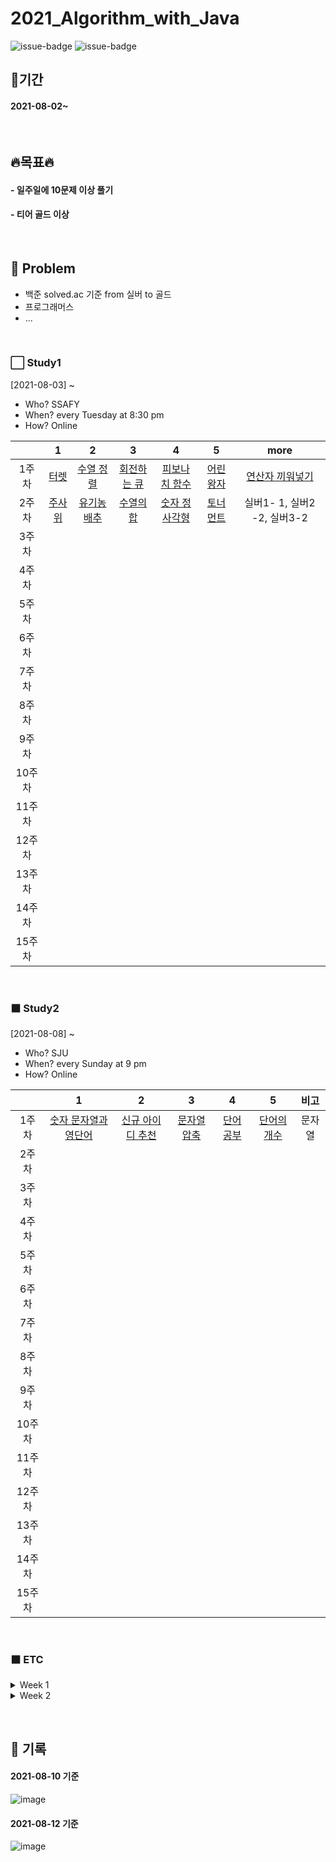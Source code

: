 # 2021_Algorithm_with_Java

![issue-badge](https://img.shields.io/badge/tools-Eclipse-blueviolet) ![issue-badge](https://img.shields.io/badge/Language-Java-green)
&nbsp;

## 🌈기간

#### 2021-08-02~

&nbsp;

## 🔥목표🔥

#### - 일주일에 10문제 이상 풀기
#### - 티어 골드 이상

&nbsp;

## 📗 Problem

- 백준 solved.ac 기준 from 실버 to 골드
- 프로그래머스
- ...

&nbsp;
### ⬜ Study1
[2021-08-03] ~
- Who? SSAFY
- When? every Tuesday at 8:30 pm
- How? Online

|        |                      1                       |                         2                         |                          3                          |                           4                           |                         5                         |                           more                           |
| :----: | :------------------------------------------: | :-----------------------------------------------: | :-------------------------------------------------: | :---------------------------------------------------: | :-----------------------------------------------: | :------------------------------------------------------: |
| 1주차  | [터렛](https://www.acmicpc.net/problem/1002) | [수열 정렬](https://www.acmicpc.net/problem/1015) | [회전하는 큐](https://www.acmicpc.net/problem/1021) | [피보나치 함수](https://www.acmicpc.net/problem/1003) | [어린 왕자](https://www.acmicpc.net/problem/1004) | [연산자 끼워넣기](https://www.acmicpc.net/problem/14888) |
| 2주차  | [주사위](https://www.acmicpc.net/problem/1041)| [유기농 배추](https://www.acmicpc.net/problem/1012) | [수열의 합](https://www.acmicpc.net/problem/1024)| [숫자 정사각형](https://www.acmicpc.net/problem/1051)  |  [토너먼트](https://www.acmicpc.net/problem/1057) |    실버1- 1, 실버2 -2, 실버3-2   |
| 3주차  |                                              |                                                   |                                                     |                                                       |                                                   |                                                          |
| 4주차  |                                              |                                                   |                                                     |                                                       |                                                   |                                                          |
| 5주차  |                                              |                                                   |                                                     |                                                       |                                                   |                                                          |
| 6주차  |                                              |                                                   |                                                     |                                                       |                                                   |                                                          |
| 7주차  |                                              |                                                   |                                                     |                                                       |                                                   |                                                          |
| 8주차  |                                              |                                                   |                                                     |                                                       |                                                   |                                                          |
| 9주차  |                                              |                                                   |                                                     |                                                       |                                                   |                                                          |
| 10주차 |                                              |                                                   |                                                     |                                                       |                                                   |                                                          |
| 11주차 |                                              |                                                   |                                                     |                                                       |                                                   |                                                          |
| 12주차 |                                              |                                                   |                                                     |                                                       |                                                   |                                                          |
| 13주차 |                                              |                                                   |                                                     |                                                       |                                                   |                                                          |
| 14주차 |                                              |                                                   |                                                     |                                                       |                                                   |                                                          |
| 15주차 |                                              |                                                   |                                                     |                                                       |                                                   |                                                          |

&nbsp;
### ⬛ Study2
[2021-08-08] ~
- Who? SJU
- When? every Sunday at 9 pm
- How? Online


|        |                      1                       |                         2                         |                          3                          |                           4                           |                         5                         |                           비고                           |
| :----: | :------------------------------------------: | :-----------------------------------------------: | :-------------------------------------------------: | :---------------------------------------------------: | :-----------------------------------------------: | :------------------------------------------------------: |
| 1주차  | [숫자 문자열과 영단어](https://programmers.co.kr/learn/courses/30/lessons/81301) | [신규 아이디 추천](https://programmers.co.kr/learn/courses/30/lessons/72410) | [문자열 압축](https://programmers.co.kr/learn/courses/30/lessons/60057) | [단어 공부](https://www.acmicpc.net/problem/1157) | [단어의 개수](https://www.acmicpc.net/problem/1152) | 문자열 |
| 2주차  |                                              |                                                   |                                                     |                                                       |                                                   |                                                          |
| 3주차  |                                              |                                                   |                                                     |                                                       |                                                   |                                                          |
| 4주차  |                                              |                                                   |                                                     |                                                       |                                                   |                                                          |
| 5주차  |                                              |                                                   |                                                     |                                                       |                                                   |                                                          |
| 6주차  |                                              |                                                   |                                                     |                                                       |                                                   |                                                          |
| 7주차  |                                              |                                                   |                                                     |                                                       |                                                   |                                                          |
| 8주차  |                                              |                                                   |                                                     |                                                       |                                                   |                                                          |
| 9주차  |                                              |                                                   |                                                     |                                                       |                                                   |                                                          |
| 10주차 |                                              |                                                   |                                                     |                                                       |                                                   |                                                          |
| 11주차 |                                              |                                                   |                                                     |                                                       |                                                   |                                                          |
| 12주차 |                                              |                                                   |                                                     |                                                       |                                                   |                                                          |
| 13주차 |                                              |                                                   |                                                     |                                                       |                                                   |                                                          |
| 14주차 |                                              |                                                   |                                                     |                                                       |                                                   |                                                          |
| 15주차 |                                              |                                                   |                                                     |                                                       |                                                   |                                                          |

&nbsp;
### ⬛ ETC
<details>
<summary>Week 1 </summary>
  
<div markdown="1">
  
- [SW Expert] 1289, 17478 [BOJ]1244
- [SW Expert] 1208, 1210, 1954 
- [SW Expert] 1873, 2805, 2001
- [SW Expert] 1218, 1225 [BOJ] 2493
- [SW Expert] 1861, 3499 [BOJ] 14888
</div>
</details>

<details>
<summary>Week 2</summary>
  
<div markdown="1">      
  
- [SW Expert] 1228, 5215, 9229
- [SW Expert] 1233 [BOJ] 1158, 253
- [BOJ] 16926, 17406
-
-
</div>
</details>


&nbsp;
## 👩 기록
#### 2021-08-10 기준
![image](https://user-images.githubusercontent.com/46207314/128809615-f5fd7352-6e29-4f9c-8c0d-2d9e905ce849.png)
#### 2021-08-12 기준
![image](https://user-images.githubusercontent.com/46207314/129075304-a006d4c6-3dd8-471f-90a8-3f02fff7ae42.png)

